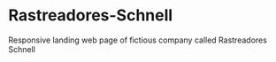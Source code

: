 # Rastreadores-Schnell
Responsive landing web page of fictious company called Rastreadores Schnell 
